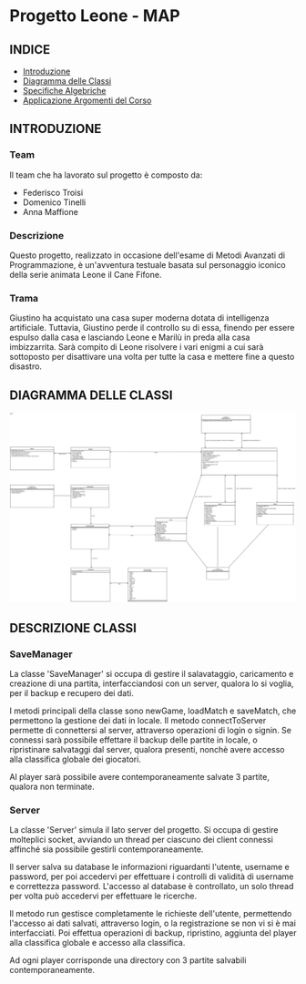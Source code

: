 # Progetto Leone - MAP

## INDICE
- [Introduzione](#introduzione)
- [Diagramma delle Classi](#diagramma-delle-classi)
- [Specifiche Algebriche](#specifiche-algebriche)
- [Applicazione Argomenti del Corso](#applicazione-argomenti-del-corso)

## INTRODUZIONE

### Team

Il team che ha lavorato sul progetto è composto da:
- Federisco Troisi
- Domenico Tinelli
- Anna Maffione

### Descrizione

Questo progetto, realizzato in occasione dell'esame di Metodi Avanzati di Programmazione, è un'avventura testuale basata sul personaggio iconico della serie animata Leone il Cane Fifone.

### Trama

Giustino ha acquistato una casa super moderna dotata di intelligenza artificiale. Tuttavia, Giustino perde il controllo su di essa, finendo per essere espulso dalla casa e lasciando Leone e Marilù in preda alla casa imbizzarrita. 
Sarà compito di Leone risolvere i vari enigmi a cui sarà sottoposto per disattivare una volta per tutte la casa e mettere fine a questo disastro. 

## DIAGRAMMA DELLE CLASSI

![](./img/Diagramma_Classi_MAP.jpg)

## DESCRIZIONE CLASSI

### SaveManager

La classe 'SaveManager' si occupa di gestire il salavataggio, caricamento e creazione di una partita, interfacciandosi con un server, qualora lo si voglia, per il backup e recupero dei dati.

I metodi principali della classe sono newGame, loadMatch e saveMatch, che permettono la gestione dei dati in locale.
Il metodo connectToServer permette di connettersi al server, attraverso operazioni di login o signin.
Se connessi sarà possibile effettare il backup delle partite in locale, o ripristinare salvataggi dal server, qualora presenti, nonchè avere accesso alla classifica globale dei giocatori.

Al player sarà possibile avere contemporaneamente salvate 3 partite, qualora non terminate.

### Server

La classe 'Server' simula il lato server del progetto. Si occupa di gestire molteplici socket, avviando un thread per ciascuno dei client connessi affinché sia possibile gestirli contemporaneamente.

Il server salva su database le informazioni riguardanti l'utente, username e password, per poi accedervi per effettuare i controlli di validità di username e correttezza password. L'accesso al database è controllato, un solo thread per volta può accedervi per effettuare le ricerche.

Il metodo run gestisce completamente le richieste dell'utente, permettendo l'accesso ai dati salvati, attraverso login, o la registrazione se non vi si è mai interfacciati.
Poi effettua operazioni di backup, ripristino, aggiunta del player alla classifica globale e accesso alla classifica.

Ad ogni player corrisponde una directory con 3 partite salvabili contemporaneamente.

